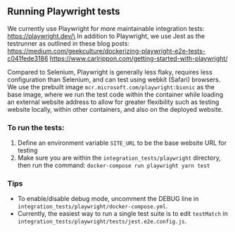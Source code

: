## Running Playwright tests

We currently use Playwright for more maintainable integration tests:
https://playwright.dev/\
In addition to Playwright, we use Jest as the testrunner as outlined in these blog posts:
https://medium.com/geekculture/dockerizing-playwright-e2e-tests-c041fede3186
https://www.carlrippon.com/getting-started-with-playwright/

Compared to Selenium, Playwright is generally less flaky, requires less configuration than Selenium, and can test using webkit (Safari) browsers. We use the prebuilt image `mcr.microsoft.com/playwright:bionic` as the base image, where we run the test code within the container while loading an external website address to allow for greater flexibility such as testing website locally, within other containers, and also on the deployed website.

### To run the tests:
1. Define an environment variable `SITE_URL` to be the base website URL for testing
2. Make sure you are within the `integration_tests/playwright` directory, then run the command:
`docker-compose run playwright yarn test`

### Tips
- To enable/disable debug mode, uncomment the DEBUG line in `integration_tests/playwright/docker-compose.yml`.
- Currently, the easiest way to run a single test suite is to edit `testMatch` in `integration_tests/playwright/tests/jest.e2e.config.js`.